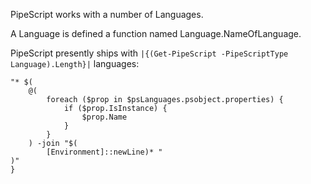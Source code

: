 PipeScript works with a number of Languages.

A Language is defined a function named Language.NameOfLanguage.

PipeScript presently ships with `|{(Get-PipeScript -PipeScriptType Language).Length}|` languages:

~~~PipeScript{
"* $(
    @(
        foreach ($prop in $psLanguages.psobject.properties) {
            if ($prop.IsInstance) {
                $prop.Name
            }
        }
    ) -join "$(
        [Environment]::newLine)* "
)"
}
~~~
